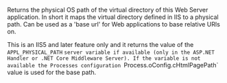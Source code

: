 ﻿Returns the physical OS path of the virtual directory of this Web Server application. In short it maps the virtual directory defined in IIS to a physical path. Can be used as a 'base url' for Web applications to base relative URls on.

This is an IIS5 and later feature only and it returns the value of the `APPL_PHYSICAL_PATH` `server variable if available (only in the ASP.NET Handler or .NET Core Middleware Server). If the variable is not available the Processes configuration `Process.oConfig.cHtmlPagePath` value is used for the base path.